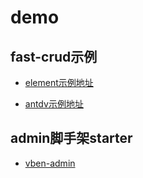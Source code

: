 
# demo

## fast-crud示例

* [element示例地址](http://fast-crud.docmirror.cn/element/)

* [antdv示例地址](http://fast-crud.docmirror.cn/antdv/)


## admin脚手架starter

* [vben-admin](http://fast-crud.docmirror.cn/vben/)
